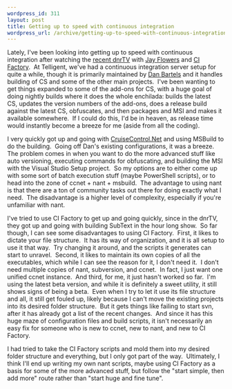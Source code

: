 ```yaml
--- 
wordpress_id: 311
layout: post
title: Getting up to speed with continuous integration
wordpress_url: /archive/getting-up-to-speed-with-continuous-integration/
---
```


<p>Lately, I&#39;ve been looking into getting up to speed with continuous integration after watching the <a href="http://www.dnrtv.com/default.aspx?showID=64">recent dnrTV</a> with <a href="http://jayflowers.com/joomla/">Jay Flowers</a> and <a href="http://www.cifactory.org/joomla/">CI Factory</a>.&nbsp; At Telligent, we&#39;ve had a continuous integration server setup for quite a while, though it is primarily maintained by <a href="http://blog.danbartels.com/default.aspx">Dan Bartels</a>&nbsp;and it handles building of CS and some of the other main projects.&nbsp; I&#39;ve been wanting to get things expanded to some of the add-ons for CS, with a huge goal of doing nightly builds where it does the whole enchilada: builds the latest CS,&nbsp;updates the version numbers of the add-ons, does a release build against the latest CS, obfuscates, and then packages and MSI and makes it available somewhere.&nbsp; If I could do this, I&#39;d be in heaven, as release time would instantly become a breeze for me (aside from all the coding).</p> <p>I very quickly got up and going with <a href="http://confluence.public.thoughtworks.org/display/CCNET/Welcome+to+CruiseControl.NET">CruiseControl.Net</a> and using MSBuild to do the building.&nbsp; Going off Dan&#39;s existing configurations, it was a breeze.&nbsp; The problem comes in when you want to do the more advanced stuff like auto versioning, executing commands for obfuscating, and building the MSI with the Visual Studio Setup project.&nbsp; So my options are to either come up with some sort of batch execution stuff (maybe PowerShell scripts), or to head into the zone of ccnet + nant + msbuild.&nbsp; The advantage to using nant is that there are a ton of community tasks out there for doing&nbsp;exactly what I need.&nbsp; The disadvantage is a higher level of complexity, especially if you&#39;re unfamiliar with nant.</p> <p>I&#39;ve tried to use CI Factory to get up and going quickly, since in the dnrTV, they got up and going with building SubText in the hour long show.&nbsp; So far though, I can see some disadvantages to using CI Factory.&nbsp; First, it likes to dictate your file structure.&nbsp; It has its way of organization, and it is all setup to use it that way.&nbsp; Try changing it around, and the scripts it generates can start to unravel.&nbsp; Second, it likes to maintain its own copies of all the executables, which while I can see the reason for it, I don&#39;t need it.&nbsp; I don&#39;t need multiple copies of nant, subversion, and ccnet.&nbsp; In fact, I just want one unified ccnet instance.&nbsp; And third, for me, it just hasn&#39;t worked so far.&nbsp; I&#39;m using the latest beta version, and while it is definitely a sweet utility, it still shows signs of being a beta.&nbsp; Even when I try to let it use its file structure and all, it still get fouled up, likely because I can&#39;t move the existing projects into its desired folder structure.&nbsp; But it gets things like failing to start svn, after it has already got a list of the recent changes.&nbsp; And since it has this huge maze of configuration files and build scripts, it isn&#39;t necessarily an easy fix for someone who is new to ccnet, new to nant, and new to CI Factory.</p> <p>I had tried to take the CI Factory scripts and mold them into my desired folder structure and everything, but I only got part of the way.&nbsp; Ultimately, I think I&#39;ll end up writing my own nant scripts, maybe using CI Factory as a basis for some of the more advanced stuff, but follow the &quot;start simple, then add more&quot; route rather than &quot;start huge and fine tune&quot;.</p>
         
